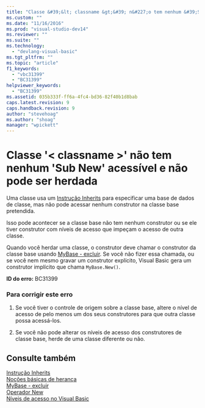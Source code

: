 ```yaml
---
title: "Classe &#39;&lt; classname &gt;&#39; n&#227;o tem nenhum &#39;Sub New&#39; acess&#237;vel e n&#227;o pode ser herdada | Microsoft Docs"
ms.custom: ""
ms.date: "11/16/2016"
ms.prod: "visual-studio-dev14"
ms.reviewer: ""
ms.suite: ""
ms.technology: 
  - "devlang-visual-basic"
ms.tgt_pltfrm: ""
ms.topic: "article"
f1_keywords: 
  - "vbc31399"
  - "BC31399"
helpviewer_keywords: 
  - "BC31399"
ms.assetid: 035b333f-ff6a-4fc4-bd36-82f40b1d8bab
caps.latest.revision: 9
caps.handback.revision: 9
author: "stevehoag"
ms.author: "shoag"
manager: "wpickett"
---
```

# Classe &#39;&lt; classname &gt;&#39; n&#227;o tem nenhum &#39;Sub New&#39; acess&#237;vel e n&#227;o pode ser herdada
Uma classe usa um [Instrução Inherits](../../visual-basic/language-reference/statements/inherits-statement.md) para especificar uma base de dados de classe, mas não pode acessar nenhum construtor na classe base pretendida.  
  
 Isso pode acontecer se a classe base não tem nenhum construtor ou se ele tiver construtor com níveis de acesso que impeçam o acesso de outra classe.  
  
 Quando você herdar uma classe, o construtor deve chamar o construtor da classe base usando [MyBase \- excluir](http://msdn.microsoft.com/pt-br/52491d06-6451-4f6f-9aa6-8fab59bbc2b9). Se você não fizer essa chamada, ou se você nem mesmo gravar um construtor explícito, Visual Basic gera um construtor implícito que chama `MyBase.New()`.  
  
 **ID do erro:** BC31399  
  
### Para corrigir este erro  
  
1.  Se você tiver o controle de origem sobre a classe base, altere o nível de acesso de pelo menos um dos seus construtores para que outra classe possa acessá\-los.  
  
2.  Se você não pode alterar os níveis de acesso dos construtores de classe base, herde de uma classe diferente ou não.  
  
## Consulte também  
 [Instrução Inherits](../../visual-basic/language-reference/statements/inherits-statement.md)   
 [Noções básicas de herança](../../visual-basic/programming-guide/language-features/objects-and-classes/inheritance-basics.md)   
 [MyBase \- excluir](http://msdn.microsoft.com/pt-br/52491d06-6451-4f6f-9aa6-8fab59bbc2b9)   
 [Operador New](../../visual-basic/language-reference/operators/new-operator.md)   
 [Níveis de acesso no Visual Basic](../../visual-basic/programming-guide/language-features/declared-elements/access-levels.md)